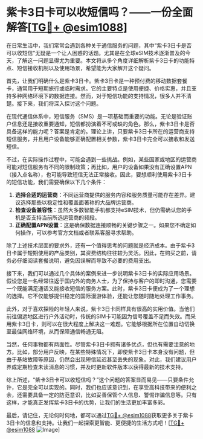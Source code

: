 # 紫卡3日卡可以收短信吗？——一份全面解答[[TG💪+ @esim1088](https://t.me/s/esim1088)]

在日常生活中，我们常常会遇到各种关于通信服务的问题，其中“紫卡3日卡是否可以收短信”无疑是一个让人困惑的话题。尤其是在全球eSIM技术逐渐普及的今天，了解这一问题显得尤为重要。本文将从多个角度详细解析紫卡3日卡的功能特点、短信接收机制以及使用场景，希望能为大家解开这个疑问。

首先，让我们明确什么是紫卡3日卡。紫卡3日卡是一种预付费的移动数据套餐卡，通常用于短期旅行或临时需求。它的主要特点是使用便捷、价格实惠，并且支持多种网络环境下的数据连接。然而，对于短信功能的支持情况，很多人并不清楚。接下来，我们将深入探讨这个问题。

在现代通信体系中，短信服务（SMS）是一项基础而重要的功能。无论是验证账户信息还是接收重要通知，短信都扮演着不可或缺的角色。那么，紫卡3日卡是否具备这样的能力呢？答案是肯定的。理论上讲，只要紫卡3日卡所在的运营商支持短信服务，并且用户设备能够正确配置相关参数，紫卡3日卡完全可以接收和发送短信。

不过，在实际操作过程中，可能会遇到一些挑战。例如，某些国家或地区的运营商可能对短信服务有不同的限制政策；再比如，用户的设备如果没有正确设置APN（接入点名称），也可能导致短信无法正常接收。因此，要想顺利使用紫卡3日卡的短信功能，我们需要确保以下几个条件：

1. **选择合适的运营商**：不同运营商提供的服务内容和服务质量可能存在差异。建议选择那些以稳定性和覆盖面著称的大品牌运营商。
2. **检查设备兼容性**：虽然大多数智能手机都支持eSIM技术，但仍需确认您的手机是否支持当前所选运营商的频段。
3. **正确配置APN设置**：这是确保数据连接顺畅的关键步骤之一。如果您不确定如何操作，可以参考官方文档或者联系客服寻求帮助。

除了上述技术层面的要求外，还有一个值得思考的问题就是经济成本。由于紫卡3日卡属于短期使用的产品类别，其资费结构往往较为灵活。因此，在购买之前，请务必仔细阅读套餐说明，避免因误解而导致不必要的费用支出。

接下来，我们可以通过几个具体的案例来进一步说明紫卡3日卡的实际应用场景。假设您是一名经常往返于国内外的商务人士，为了保持与客户的即时沟通，您需要一个既能满足通话又能接收短信的服务方案。此时，紫卡3日卡便成为了一个理想的选择。它不仅能够提供稳定的国际漫游体验，还能让您随时随地处理工作事务。

此外，对于喜欢探险的年轻人来说，紫卡3日卡同样具有很高的实用价值。当他们前往偏远地区进行户外活动时，传统的SIM卡可能因为信号覆盖不足而失效。而采用紫卡3日卡，则可以在很大程度上解决这一难题。它能够根据所在位置自动切换至最佳网络环境，从而保障通信畅通无阻。

当然，任何事物都有两面性。尽管紫卡3日卡拥有诸多优点，但也有需要注意的地方。比如，部分用户反映，在某些特殊情况下，即使紫卡3日卡本身没有问题，但由于基站故障等原因，仍然会出现短信延迟甚至丢失的现象。对此，我们建议用户养成定期检查未读消息的习惯，并及时更新软件版本以获得最新的技术支持。

综上所述，“紫卡3日卡可以收短信吗？”这个问题的答案显而易见——只要条件允许，它是完全可以实现的。同时，我们也应该意识到，在享受高科技带来的便利之余，还需要具备一定的防范意识，比如妥善保管个人信息、警惕诈骗信息等。只有这样，才能真正发挥紫卡3日卡的优势，让我们的生活更加丰富多彩。

最后，请记住，无论何时何地，都可以通过[TG💪+ @esim1088](https://t.me/s/esim1088)获取更多关于紫卡3日卡的信息和支持。让我们一起探索更智能、更便捷的生活方式吧！[[TG💪+ @esim1088](https://t.me/s/esim1088) ![Image](https://i.postimg.cc/4NQfJmqS/Snipaste-2025-05-13-00-14-12.png)]